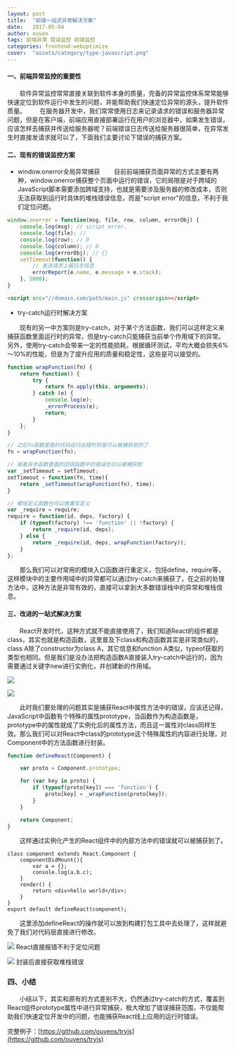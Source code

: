 ```yaml
---
layout: post
title:  "前端一站式异常解决方案"
date:   2017-05-04
author: ouven
tags: 前端异常 错误监控 前端监控
categories: frontend-weboptimize
cover:  "assets/category/type-javascript.png"
---
```


#### 一、前端异常监控的重要性

&emsp;&emsp;软件异常监控常常直接关联到软件本身的质量，完备的异常监控体系常常能够快速定位到软件运行中发生的问题，并能帮助我们快速定位异常的源头，提升软件质量。
&emsp;&emsp;在服务器开发中，我们常常使用日志来记录请求的错误和服务器异常问题，但是在客户端，前端应用直接部署运行在用户的浏览器中，如果发生错误，应该怎样去捕获并传送给服务器呢？前端错误日志传送给服务器很简单，在异常发生时直接发请求就可以了，下面我们主要讨论下错误的捕获方案。

#### 二、现有的错误监控方案

- window.onerror全局异常捕获
&emsp;&emsp;目前前端捕获页面异常的方式主要有两种，window.onerror捕获整个页面中运行的错误，它的局限是对于跨域的JavaScript脚本需要添加跨域支持，也就是需要涉及服务器的修改成本，否则无法获取到运行时具体的堆栈错误信息，而是"script error"的信息，不利于我们定位问题。

```javascript
window.onerror = function(msg, file, row, column, errorObj) {
    console.log(msg); // script error.
    console.log(file); // 
    console.log(row); // 0
    console.log(column); // 0
    console.log(errorObj); // {}
    setTimeout(function() {
        // 发送请求上报日志信息
        errorReport(e.name, e.message + e.stack);
    }, 5000);
}
```

```html
<script src="//domain.com/path/main.js" crossorigin></script>
```

- try-catch运行时解决方案

&emsp;&emsp;现有的另一中方案则是try-catch，对于某个方法函数，我们可以这样定义来捕获函数里面运行时的异常，但是try-catch只能捕获当前单个作用域下的异常。另外，使用try-catch会带来一定的性能损耗，根据循环测试，平均大概会损失6%～10%的性能，但是为了提升应用的质量和稳定性，这些是可以接受的。

```javascript
function wrapFunction(fn) {
    return function() {
        try {
            return fn.apply(this, arguments);
        } catch (e) {
            console.log(e);
            _errorProcess(e);
            return;
        }
    };
}

// 之后fn函数里面的代码运行出错时则是可以被捕获到的了
fn = wrapFunction(fn);

// 或者异步函数里面的回调函数中的错误也可以被捕获到
var _setTimeout = setTimeout;
setTimeout = function(fn, time){
    return _setTimeout(wrapFunction(fn), time);
}

// 模块定义函数也可以做重写定义
var _require = require;
require = function(id, deps, factory) {
    if (typeof(factory) !== 'function' || !factory) {
        return _require(id, deps);
    } else {
        return _require(id, deps, wrapFunction(factory));
    }
};
```

&emsp;&emsp;那么我们可以对常用的模块入口函数进行重定义，包括define，require等，这样模块中的主要作用域中的异常都可以通过try-catch来捕获了。在之前的处理方法中，这种方法是非常有效的，直接可以拿到大多数错误栈中的异常和堆栈信息。

#### 三、改进的一站式解决方案

&emsp;&emsp;React开发时代，这种方式就不能直接使用了，我们知道React的组件都是class，其实也就是构造函数，这里普及下class和构造函数其实是非常类似的，class A除了constructor为class A，其它信息和function A类似，typeof获取的类型也相同。但是我们是没办法把构造函数A直接装入try-catch中运行的，因为需要通过关键字new进行实例化，并创建新的作用域。

![](http://7tszky.com1.z0.glb.clouddn.com/FpDnomsz_IsC_43x0pHk2S9U8AAp)

![](http://7tszky.com1.z0.glb.clouddn.com/Fjd-fMI24ty5BJUeUPEUH-qh6IWW)

&emsp;&emsp;此时我们要处理的问题其实是捕获React中属性方法中的错误，应该还记得，JavaScript中函数有个特殊的属性prototype，当函数作为构造函数是，prototype中的属性就成了实例化后的属性方法，而且这一属性对class同样生效。那么我们可以对React中class的prototype这个特殊属性的内容进行处理，对Component中的方法函数进行封装。

```javascript
function defineReact(Component) {

    var proto = Component.prototype;

    for (var key in proto) {
        if (typeof(proto[key]) === 'function') {
            proto[key] = _wrapFunction(proto[key]);
        }
    }

    return Component;
}
```

&emsp;&emsp;这样通过实例化产生的React组件中的内部方法中的错误就可以被捕获到了。

```
class component extends React.Component {
    componentDidMount(){
        var a = {};
        console.log(a.b.c);
    }
    render() {
        return <div>hello world</div>;
    }
}
export default defineReact(component);
```

&emsp;&emsp;这里添加defineReact的操作就可以放到构建打包工具中去处理了，这样就避免了我们对代码层直接进行修改。

![](http://7tszky.com1.z0.glb.clouddn.com/FmCPi-SujhF8XxAJqkVqBWjQejMI)
React直接报错不利于定位问题

![](http://7tszky.com1.z0.glb.clouddn.com/FjmDKhbEjqlM_QhL_HHA7zzIjTi1)
封装后直接获取堆栈错误

### 四、小结

&emsp;&emsp;小结以下，其实和原有的方式差别不大，仍然通过try-catch的方式，覆盖到React组件prototype属性中进行异常捕获，极大增加了错误捕获范围，不仅能帮助我们快速定位开发中的问题，也能捕获React线上应用的运行时错误。

完整例子：[https://github.com/ouvens/tryjs](https://github.com/ouvens/tryjs)
